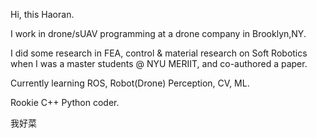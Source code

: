 Hi, this Haoran.

I work in drone/sUAV programming at a drone company in Brooklyn,NY.

I did some research in FEA, control & material research on Soft Robotics when I was a master students @ NYU MERIIT, and co-authored a paper.

Currently learning ROS, Robot(Drone) Perception, CV, ML.

Rookie C++ Python coder.

我好菜

<!---
Rand0409/Rand0409 is a ✨ special ✨ repository because its `README.md` (this file) appears on your GitHub profile.
You can click the Preview link to take a look at your changes.
--->
